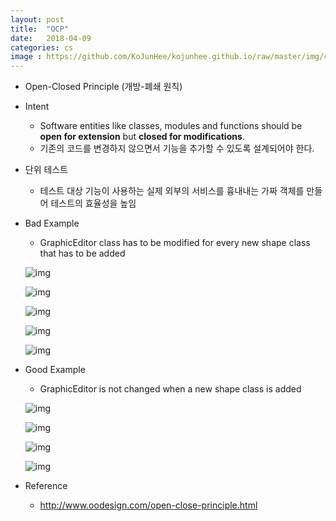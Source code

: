 ```yaml
---
layout: post
title:  "OCP"
date:   2018-04-09
categories: cs
image : https://github.com/KoJunHee/kojunhee.github.io/raw/master/img/cs_img.jpg
---
```


- Open-Closed Principle (개방-폐쇄 원칙)
- Intent
  - Software entities like classes, modules and functions should be **open for extension** but **closed for modifications**.
  - 기존의 코드를 변경하지 않으면서 기능을 추가할 수 있도록 설계되어야 한다.
- 단위 테스트
  - 테스트 대상 기능이 사용하는 실제 외부의 서비스를 흉내내는 가짜 객체를 만들어 테스트의 효율성을 높임


- Bad Example

  - GraphicEditor class has to be modified for every new shape class that has to be added

  ![img](https://github.com/KoJunHee/kojunhee.github.io/raw/master/img/ocp01.png)

  ![img](https://github.com/KoJunHee/kojunhee.github.io/raw/master/img/op011.png)

  ![img](https://github.com/KoJunHee/kojunhee.github.io/raw/master/img/op022.png)

  ![img](https://github.com/KoJunHee/kojunhee.github.io/raw/master/img/op033.png)

  ![img](https://github.com/KoJunHee/kojunhee.github.io/raw/master/img/op044.png)

- Good Example

  - GraphicEditor is not changed when a new shape class is added

  ![img](https://github.com/KoJunHee/kojunhee.github.io/raw/master/img/ocp03.png)

  ![img](https://github.com/KoJunHee/kojunhee.github.io/raw/master/img/ocp055.png)

  ![img](https://github.com/KoJunHee/kojunhee.github.io/raw/master/img/ocp066.png)

  ![img](https://github.com/KoJunHee/kojunhee.github.io/raw/master/img/ocp077.png)


- Reference
  - <http://www.oodesign.com/open-close-principle.html>





